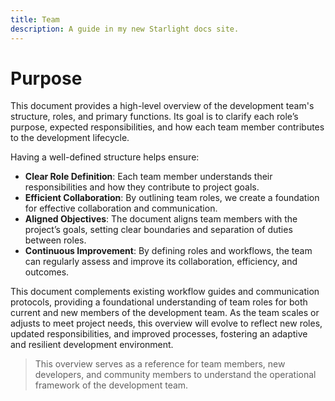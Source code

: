 ```yaml
---
title: Team
description: A guide in my new Starlight docs site.
---
```


# Purpose
This document provides a high-level overview of the development team's structure, roles, and primary functions. Its goal is to clarify each role’s purpose, expected responsibilities, and how each team member contributes to the development lifecycle.

Having a well-defined structure helps ensure:
- **Clear Role Definition**: Each team member understands their responsibilities and how they contribute to project goals.
- **Efficient Collaboration**: By outlining team roles, we create a foundation for effective collaboration and communication.
- **Aligned Objectives**: The document aligns team members with the project’s goals, setting clear boundaries and separation of duties between roles.
- **Continuous Improvement**: By defining roles and workflows, the team can regularly assess and improve its collaboration, efficiency, and outcomes.

This document complements existing workflow guides and communication protocols, providing a foundational understanding of team roles for both current and new members of the development team. As the team scales or adjusts to meet project needs, this overview will evolve to reflect new roles, updated responsibilities, and improved processes, fostering an adaptive and resilient development environment.

> This overview serves as a reference for team members, new developers, and community members to understand the operational framework of the development team.